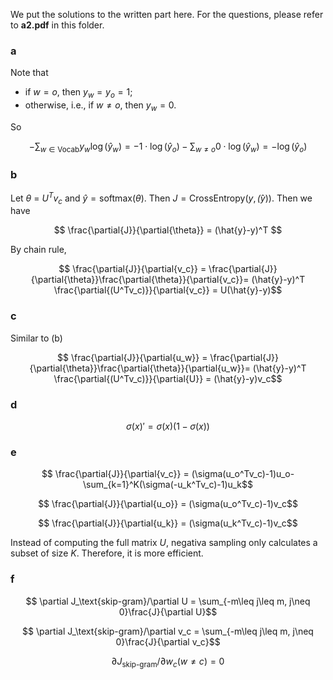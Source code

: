 We put the solutions to the written part here. For the questions, please refer to __a2.pdf__ in this folder.

### a 

Note that 
- if $w=o$, then $y_w=y_o=1$;
- otherwise, i.e., if $w\neq o$, then $y_w=0$.

So

$$ -\sum_{w\in\text{Vocab}}y_w\log(\hat{y}_w) = -1\cdot \log(\hat{y}_o) - \sum_{w\neq o}0\cdot \log(\hat{y}_w) = -\log(\hat{y}_o)$$

### b
Let $\theta$ = $U^Tv_c$ and $\hat{y}=\text{softmax}(\theta)$. Then $J=\text{CrossEntropy}(y, \hat(y))$. Then we have 

$$ \frac{\partial{J}}{\partial{\theta}} = (\hat{y}-y)^T $$

By chain rule,

$$ \frac{\partial{J}}{\partial{v_c}} = \frac{\partial{J}}{\partial{\theta}}\frac{\partial{\theta}}{\partial{v_c}}= (\hat{y}-y)^T \frac{\partial{(U^Tv_c)}}{\partial{v_c}} = U(\hat{y}-y)$$
### c
Similar to (b)

$$ \frac{\partial{J}}{\partial{u_w}} = \frac{\partial{J}}{\partial{\theta}}\frac{\partial{\theta}}{\partial{u_w}}= (\hat{y}-y)^T \frac{\partial{(U^Tv_c)}}{\partial{U}} = (\hat{y}-y)v_c$$

### d

$$ \sigma(x)' = \sigma(x)(1-\sigma(x)) $$

### e

$$ \frac{\partial{J}}{\partial{v_c}} = (\sigma(u_o^Tv_c)-1)u_o-\sum_{k=1}^K(\sigma(-u_k^Tv_c)-1)u_k$$

$$ \frac{\partial{J}}{\partial{u_o}} = (\sigma(u_o^Tv_c)-1)v_c$$

$$ \frac{\partial{J}}{\partial{u_k}} = (\sigma(u_k^Tv_c)-1)v_c$$

Instead of computing the full matrix $U$, negativa sampling only calculates a subset of size $K$. Therefore, it is more efficient.

### f

$$ \partial J_\text{skip-gram}/\partial U = \sum_{-m\leq j\leq m, j\neq 0}\frac{J}{\partial U}$$

$$ \partial J_\text{skip-gram}/\partial v_c = \sum_{-m\leq j\leq m, j\neq 0}\frac{J}{\partial v_c}$$

$$ \partial J_\text{skip-gram}/\partial w_c (w\neq c) = 0$$
